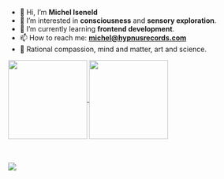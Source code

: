- 👋 Hi, I’m **Michel Iseneld**
- 👀 I’m interested in **consciousness** and **sensory exploration**.
- 🌱 I’m currently learning **frontend development**.
- 📫 How to reach me: **michel@hypnusrecords.com**
- 🧠 Rational compassion, mind and matter, art and science.

<!---
iseneld/iseneld is a ✨ special ✨ repository because its `README.md` (this file) appears on your GitHub profile.
You can click the Preview link to take a look at your changes.
--->

<a href="https://github.com/iseneld/github-readme-stats" >
  <img align="center" src="https://github-readme-stats.vercel.app/api/top-langs/?username=iseneld&theme=apprentice&layout=compact" height="160"/>
</a>

  <img align="center" src="https://github-readme-stats.vercel.app/api?username=iseneld&theme=apprentice&layout=compact" height="160"/>

<br><br>
<a href="https://www.codewars.com/users/iseneld">
  <img src="https://www.codewars.com/users/iseneld/badges/large">
</a>
